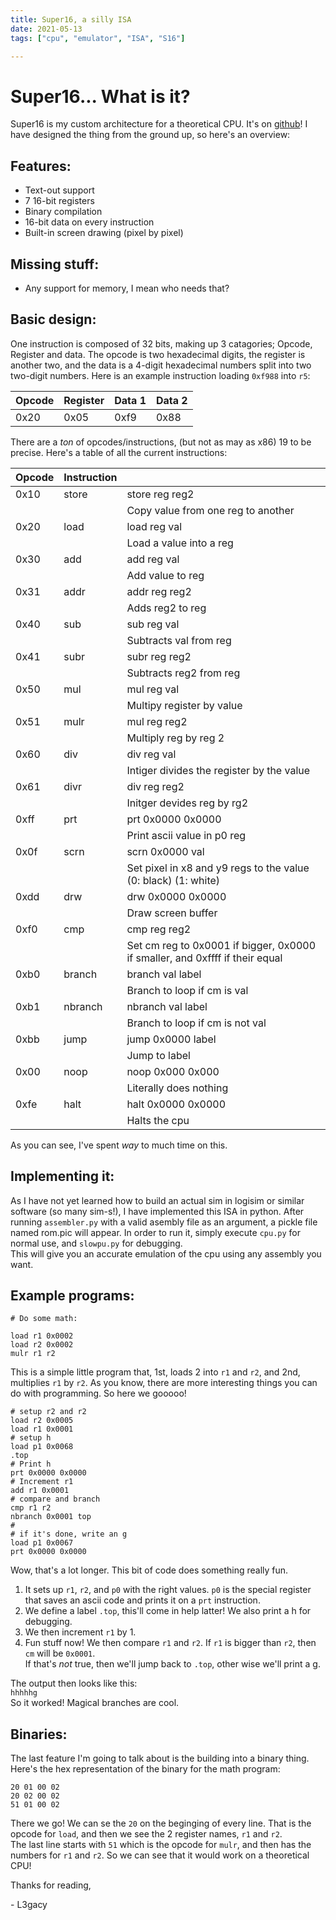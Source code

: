 ```yaml
---
title: Super16, a silly ISA
date: 2021-05-13
tags: ["cpu", "emulator", "ISA", "S16"]

---
```

# Super16... What is it?
Super16 is my custom architecture for a theoretical CPU. It's on [github](https://github.com/l3gacyb3ta/super16)! 
I have designed the thing from the ground up, so here's an overview:  
## Features:
* Text-out support
* 7 16-bit registers
* Binary compilation
* 16-bit data on every instruction
* Built-in screen drawing (pixel by pixel)
  
## Missing stuff:
* Any support for memory, I mean who needs that?
  
## Basic design:
One instruction is composed of 32 bits, making up 3 catagories; Opcode, Register and data. 
The opcode is two hexadecimal digits, the register is another two, and the data is a 4-digit
hexadecimal numbers split into two two-digit numbers.
Here is an example instruction loading ```0xf988``` into ```r5```:  

| Opcode | Register | Data 1 | Data 2 |
|--------|----------|--------|--------|
| 0x20   | 0x05     | 0xf9   | 0x88   |

There are a _ton_ of opcodes/instructions, (but not as may as x86) 19 to be precise.
Here's a table of all the current instructions:

| Opcode | Instruction |                                                                             |
|--------|-------------|-----------------------------------------------------------------------------|
| 0x10   | store       | store reg reg2                                                              |
|        |             | Copy value from one reg to another                                          |
| 0x20   | load        | load reg val                                                                |
|        |             | Load a value into a reg                                                     |
| 0x30   | add         | add reg val                                                                 |
|        |             | Add value to reg                                                            |
| 0x31   | addr        | addr reg reg2                                                               |
|        |             | Adds reg2 to reg                                                            |
| 0x40   | sub         | sub reg val                                                                 |
|        |             | Subtracts val from reg                                                      |
| 0x41   | subr        | subr reg reg2                                                               |
|        |             | Subtracts reg2 from reg                                                     |
| 0x50   | mul         | mul reg val                                                                 |
|        |             | Multipy register by value                                                   |
| 0x51   | mulr        | mul reg reg2                                                                |
|        |             | Multiply reg by reg 2                                                       |
| 0x60   | div         | div reg val                                                                 |
|        |             | Intiger divides the register by the value                                   |
| 0x61   | divr        | div reg reg2                                                                |
|        |             | Initger devides reg by rg2                                                  |
| 0xff   | prt         | prt 0x0000 0x0000                                                           |
|        |             | Print ascii value in p0 reg                                                 |
| 0x0f   | scrn        | scrn 0x0000 val                                                             |
|        |             | Set pixel in x8 and y9 regs to the value (0: black) (1: white)              |
| 0xdd   | drw         | drw 0x0000 0x0000                                                           |
|        |             | Draw screen buffer                                                          |
| 0xf0   | cmp         | cmp reg reg2                                                                |
|        |             | Set cm reg to 0x0001 if bigger, 0x0000 if smaller, and 0xffff if their equal|
| 0xb0   | branch      | branch val label                                                            |
|        |             | Branch to loop if cm is val                                                 |
| 0xb1   | nbranch     | nbranch val label                                                           |
|        |             | Branch to loop if cm is not val                                             |
| 0xbb   | jump        | jump 0x0000 label                                                           |
|        |             | Jump to label                                                               |
| 0x00   | noop        | noop 0x000 0x000                                                            |
|        |             | Literally does nothing                                                      |
| 0xfe   | halt        | halt 0x0000 0x0000                                                          |
|        |             | Halts the cpu                                                               |

As you can see, I've spent _way_ to much time on this.
## Implementing it:
As I have not yet learned how to build an actual sim in logisim or similar software (so many sim-s!), I have implemented this ISA in python.
After running ```assembler.py``` with a valid asembly file as an argument,
a pickle file named rom.pic will appear.
In order to run it, simply execute ```cpu.py``` for normal use, and ```slowpu.py``` for debugging.  
This will give you an accurate emulation of the cpu using any assembly you want.
## Example programs:
```
# Do some math:

load r1 0x0002
load r2 0x0002
mulr r1 r2
```
This is a simple little program that, 1st, loads 2 into ```r1``` and ```r2```, and 2nd, multiplies ```r1``` by ```r2```.
As you know, there are more interesting things you can do with programming. So here we gooooo!  
  
```
# setup r2 and r2
load r2 0x0005
load r1 0x0001
# setup h
load p1 0x0068
.top
# Print h
prt 0x0000 0x0000
# Increment r1
add r1 0x0001
# compare and branch
cmp r1 r2
nbranch 0x0001 top
#
# if it's done, write an g
load p1 0x0067
prt 0x0000 0x0000
```
Wow, that's a lot longer. This bit of code does something really fun.

1. It sets up ```r1```, ```r2```, and ```p0``` with the right values.
  ```p0``` is the special register that saves an ascii code and prints it on a ```prt```
  instruction.
2. We define a label ```.top```, this'll come in help latter! We also print a h for debugging.
3. We then increment ```r1``` by 1. 
4. Fun stuff now! We then compare ```r1``` and ```r2```. If ```r1``` is bigger
  than ```r2```, then ```cm``` will be ```0x0001```.  
  If that's _not_ true, then we'll jump back to ```.top```, other wise we'll print a g.
  
The output then looks like this:  
```hhhhhg```  
So it worked! Magical branches are cool.
## Binaries:
The last feature I'm going to talk about is the building into a binary thing.
Here's the hex representation of the binary for the math program:
```
20 01 00 02
20 02 00 02
51 01 00 02
```
There we go! We can se the ```20``` on the beginging of every line.
That is the opcode for ```load```, and then we see the 2 register names, ```r1``` and ```r2```.  
The last line starts with ```51``` which is the opcode for ```mulr```, and then has the numbers for ```r1``` and ```r2```.
So we can see that it would work on a theoretical CPU!  
  
Thanks for reading,  
  
\- L3gacy 